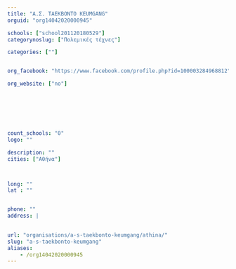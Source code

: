 ```yaml
---
title: "A.Σ. TΑΕΚΒΟΝΤΟ KEUMGANG"
orguid: "org14042020000945"

schools: ["school201120180529"]
categorynoslug: ["Πολεμικές τέχνες"]

categories: [""]


org_facebook: "https://www.facebook.com/profile.php?id=100003284968812"

org_website: ["no"]







count_schools: "0"
logo: ""

description: ""
cities: ["Αθήνα"]



long: ""
lat : ""


phone: ""
address: |
    

url: "organisations/a-s-taekbonto-keumgang/athina/"
slug: "a-s-taekbonto-keumgang"
aliases:
    - /org14042020000945
---
```



